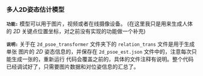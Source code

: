 ### 多人2D姿态估计模型

**`功能:`** 模型可以用于图片，视频或者在线摄像设备。
(在这里我只是用来生成人体的 *2D* 关键点位置坐标，对之前没有实现的功能做一个补充)

**`说明:`** 关于在 `2d_psoe_transformer` 文件夹下的 `relation_trans` 文件是用于生成单张
图片的 *2D* 姿态信息的，并保存在 `2d_psoe_est.json` 文件中的，注意每次只能生成一张的，重新运行
代码会覆盖之前的，具体的文件注释有说明。整个代码已经调试好了，只需要图片数据和对位姿信息的汇总了。

